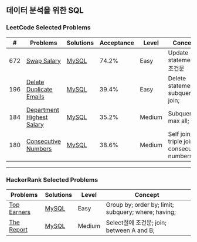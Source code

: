 ## 데이터 분석을 위한 SQL 

### LeetCode Selected Problems
 
| # | Problems | Solutions | Acceptance | Level | Concept |
|----|----------|-----------|-------|------| --------|
| 672 | [Swap Salary](https://leetcode.com/problems/swap-salary/) | [MySQL](./LeetCode/[627]Swap_Salary.sql) | 74.2% | Easy | Update statement; 조건문|
| 196 | [Delete Duplicate Emails](https://leetcode.com/problems/delete-duplicate-emails/) | [MySQL](./LeetCode/[196]Delete_Duplicate_Emails.sql) | 39.4% | Easy | Delete statement; subquery; join; |
| 184 | [Department Highest Salary](https://leetcode.com/problems/department-highest-salary/) | [MySQL](./LeetCode/[184]Department_Highest_Salary.sql) | 35.2% | Medium | Subquery;  max all;|
| 180 | [Consecutive Numbers](https://leetcode.com/problems/consecutive-numbers/) | [MySQL](./LeetCode/[180]Consecutive_Numbers.sql) | 38.6% | Medium | Self join; triple join; consecutive numbers; |

---
### HackerRank Selected Problems

| Problems | Solutions | Level | Concept |
|----------|-----------|-------|--------|
| [Top Earners](https://www.hackerrank.com/challenges/earnings-of-employees/problem) | [MySQL](./HackerRank/Top_Earners.sql) | Easy | Group by; order by; limit; subquery; where; having; |
| [The Report](https://www.hackerrank.com/challenges/the-report/problem) | [MySQL](./HackerRank/The_Report.sql) | Medium | Select절에 조건문; join; between A and B; |
